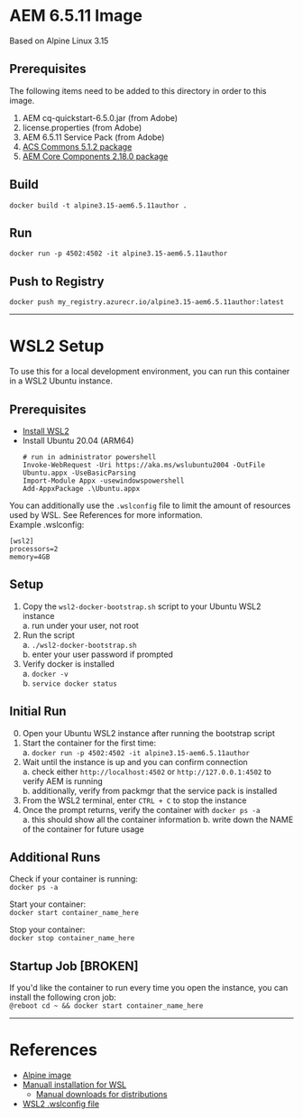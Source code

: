 # AEM 6.5.11 Image
Based on Alpine Linux 3.15

## Prerequisites
The following items need to be added to this directory in order to this image.

1. AEM cq-quickstart-6.5.0.jar (from Adobe)  
2. license.properties (from Adobe)  
3. AEM 6.5.11 Service Pack (from Adobe)  
4. [ACS Commons 5.1.2 package](https://github.com/Adobe-Consulting-Services/acs-aem-commons/releases/tag/acs-aem-commons-5.1.2)  
5. [AEM Core Components 2.18.0 package](https://github.com/adobe/aem-core-wcm-components/releases/tag/core.wcm.components.reactor-2.18.0)  

## Build
`docker build -t alpine3.15-aem6.5.11author .`

## Run
`docker run -p 4502:4502 -it alpine3.15-aem6.5.11author`

## Push to Registry
`docker push my_registry.azurecr.io/alpine3.15-aem6.5.11author:latest`

---

# WSL2 Setup
To use this for a local development environment, you can run this container in a WSL2 Ubuntu instance.

## Prerequisites
- [Install WSL2](https://docs.microsoft.com/en-us/windows/wsl/install-manual)  
- Install Ubuntu 20.04 (ARM64)  
    ```
    # run in administrator powershell
    Invoke-WebRequest -Uri https://aka.ms/wslubuntu2004 -OutFile Ubuntu.appx -UseBasicParsing 
    Import-Module Appx -usewindowspowershell 
    Add-AppxPackage .\Ubuntu.appx 
    ```

You can additionally use the `.wslconfig` file to limit the amount of resources used by WSL. See References for more information.  
Example .wslconfig:
```
[wsl2]
processors=2
memory=4GB
```

## Setup
1. Copy the `wsl2-docker-bootstrap.sh` script to your Ubuntu WSL2 instance  
    a. run under your user, not root  
2. Run the script  
    a. `./wsl2-docker-bootstrap.sh`  
	b. enter your user password if prompted  
3. Verify docker is installed  
    a. `docker -v`  
	b. `service docker status`  

## Initial Run
0. Open your Ubuntu WSL2 instance after running the bootstrap script  
1. Start the container for the first time:  
    a. `docker run -p 4502:4502 -it alpine3.15-aem6.5.11author`  
2. Wait until the instance is up and you can confirm connection  
    a. check either `http://localhost:4502` or `http://127.0.0.1:4502` to verify AEM is running  
    b. additionally, verify from packmgr that the service pack is installed  
3. From the WSL2 terminal, enter `CTRL + C` to stop the instance  
4. Once the prompt returns, verify the container with `docker ps -a`  
    a. this should show all the container information
	b. write down the NAME of the container for future usage

## Additional Runs
Check if your container is running:  
`docker ps -a`  

Start your container:  
`docker start container_name_here`  

Stop your container:  
`docker stop container_name_here`  

## Startup Job \[BROKEN\]
If you'd like the container to run every time you open the instance, you can install the following cron job:  
`@reboot cd ~ && docker start container_name_here`  

---

# References
- [Alpine image](https://hub.docker.com/_/alpine)
- [Manuall installation for WSL](https://docs.microsoft.com/en-us/windows/wsl/install-manual)
    - [Manual downloads for distributions](https://docs.microsoft.com/en-us/windows/wsl/install-manual#downloading-distributions)
- [WSL2 .wslconfig file](https://docs.microsoft.com/en-us/windows/wsl/wsl-config#configuration-setting-for-wslconfig)

